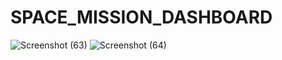 # SPACE_MISSION_DASHBOARD
![Screenshot (63)](https://github.com/kartikeyeasingh/SPACE_MISSION_DASHBOARD/assets/109058853/ea1557e0-cd9a-46b5-a78d-362f2516fbc5)
![Screenshot (64)](https://github.com/kartikeyeasingh/SPACE_MISSION_DASHBOARD/assets/109058853/e1f86841-81c4-4085-81c7-79657d8d9260)
